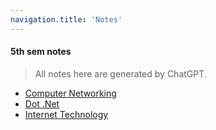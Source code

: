 ```yaml
---
navigation.title: 'Notes'
---
```


#### 5th sem notes


> All notes here are generated by ChatGPT.

- [Computer Networking](/cn)
- [Dot .Net](/dtn)
- [Internet Technology](/it)